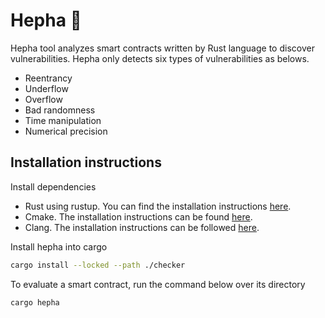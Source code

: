 # Hepha 🦔

Hepha tool analyzes smart contracts written by Rust language to discover vulnerabilities. Hepha only detects six types of vulnerabilities as belows.

- Reentrancy
- Underflow
- Overflow
- Bad randomness
- Time manipulation
- Numerical precision

## Installation instructions

Install dependencies

- Rust using rustup. You can find the installation instructions [here](https://doc.rust-lang.org/book/ch01-01-installation.html).
- Cmake. The installation instructions can be found [here](https://cmake.org/install/).
- Clang. The installation instructions can be followed [here](https://clang.llvm.org/get_started.html).

Install hepha into cargo

```bash
cargo install --locked --path ./checker
```

To evaluate a smart contract, run the command below over its directory

```bash
cargo hepha
```
